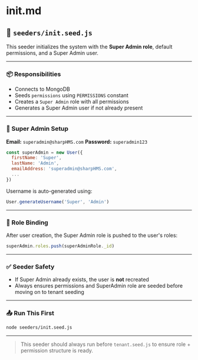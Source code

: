 # init.md

## 🌱 `seeders/init.seed.js`

This seeder initializes the system with the **Super Admin role**, default permissions, and a Super Admin user.

---

### 📦 Responsibilities

* Connects to MongoDB
* Seeds `permissions` using `PERMISSIONS` constant
* Creates a `Super Admin` role with all permissions
* Generates a Super Admin user if not already present

---

### 🔐 Super Admin Setup

**Email:** `superadmin@sharpHMS.com`
**Password:** `superadmin123`

```js
const superAdmin = new User({
  firstName: 'Super',
  lastName: 'Admin',
  emailAddress: 'superadmin@sharpHMS.com',
  ...
})
```

Username is auto-generated using:

```js
User.generateUsername('Super', 'Admin')
```

---

### 🔗 Role Binding

After user creation, the Super Admin role is pushed to the user's roles:

```js
superAdmin.roles.push(superAdminRole._id)
```

---

### ✅ Seeder Safety

* If Super Admin already exists, the user is **not** recreated
* Always ensures permissions and SuperAdmin role are seeded before moving on to tenant seeding

---

### 📤 Run This First

```bash
node seeders/init.seed.js
```

---

> This seeder should always run before `tenant.seed.js` to ensure role + permission structure is ready.